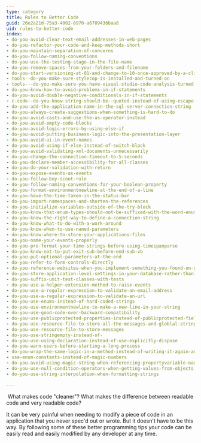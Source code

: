 ```yaml
---
type: category
title: Rules to Better Code
guid: 26e2a21d-75a3-4002-8970-a6709436baa8
uid: rules-to-better-code
index:
- do-you-avoid-clear-text-email-addresses-in-web-pages
- do-you-refactor-your-code-and-keep-methods-short
- do-you-maintain-separation-of-concerns
- do-you-follow-naming-conventions
- do-you-use-the-testing-stage-in-the-file-name
- do-you-remove-spaces-from-your-folders-and-filename
- do-you-start-versioning-at-01-and-change-to-10-once-approved-by-a-client-or-tester
- tools--do-you-make-sure-stylecop-is-installed-and-turned-on
- tools---do-you-make-sure-you-have-visual-studio-code-analysis-turned-on
- do-you-know-how-to-avoid-problems-in-if-statements
- do-you-avoid-double-negative-conditionals-in-if-statements
- c-code--do-you-know-string-should-be--quoted-instead-of-using-escape-character-for-
- do-you-add-the-application-name-in-the-sql-server-connection-string
- do-you-always-create-suggestions-when-something-is-hard-to-do
- do-you-avoid-casts-and-use-the-as-operator-instead
- do-you-avoid-empty-code-blocks
- do-you-avoid-logic-errors-by-using-else-if
- do-you-avoid-putting-business-logic-into-the-presentation-layer
- do-you-avoid-ui-in-event-names
- do-you-avoid-using-if-else-instead-of-switch-block
- do-you-avoid-validating-xml-documents-unnecessarily
- do-you-change-the-connection-timeout-to-5-seconds
- do-you-declare-member-accessibility-for-all-classes
- do-you-do-your-validation-with-return
- do-you-expose-events-as-events
- do-you-follow-boy-scout-rule
- do-you-follow-naming-conventions-for-your-boolean-property
- do-you-format-environmentnewline-at-the-end-of-a-line
- do-you-have-the-time-taken-in-the-status-bar
- do-you-import-namespaces-and-shorten-the-references
- do-you-initialize-variables-outside-of-the-try-block
- do-you-know-that-enum-types-should-not-be-suffixed-with-the-word-enum
- do-you-know-the-right-way-to-define-a-connection-string
- do-you-know-what-to-do-with-a-work-around
- do-you-know-when-to-use-named-parameters
- do-you-know-where-to-store-your-applications-files
- do-you-name-your-events-properly
- do-you-pre-format-your-time-strings-before-using-timespanparse
- do-you-know-not-to-put-exit-sub-before-end-sub-vb
- do-you-put-optional-parameters-at-the-end
- do-you-refer-to-form-controls-directly
- do-you-reference-websites-when-you-implement-something-you-found-on-google
- do-you-store-application-level-settings-in-your-database-rather-than-configuration-files-when-possible
- do-you-suffix-unit-test-classes-with-tests
- do-you-use-a-helper-extension-method-to-raise-events
- do-you-use-a-regular-expression-to-validate-an-email-address
- do-you-use-a-regular-expression-to-validate-an-url
- do-you-use-enums-instead-of-hard-coded-strings
- do-you-use-environmentnewline-to-make-a-new-line-in-your-string
- do-you-use-good-code-over-backward-compatibility
- do-you-use-publicprotected-properties-instead-of-publicprotected-fields
- do-you-use-resource-file-to-store-all-the-messages-and-globlal-strings
- do-you-use-resource-file-to-store-messages
- do-you-use-stringempty-instead-of-
- do-you-use-using-declaration-instead-of-use-explicitly-dispose
- do-you-warn-users-before-starting-a-long-process
- do-you-wrap-the-same-logic-in-a-method-instead-of-writing-it-again-and-again-whenever-its-used
- use-enum-constants-instead-of-magic-numbers
- do-you-avoid-using-magic-string-when-referencing-propertyvariable-names
- do-you-use-null-condition-operators-when-getting-values-from-objects
- do-you-use-string-interpolation-when-formatting-strings

---
```

<p>​​​​​​ What makes code &quot;cleaner&quot;? What makes the difference between readable code and very readable code?<br></p><p>It can be very painful when needing to modify a piece of code in an application that you never spec'd out or wrote. But it doesn't have to be this way. By following some of these better programming tips your code can be easily read and easily modified by any developer at any time.<br><br></p>


